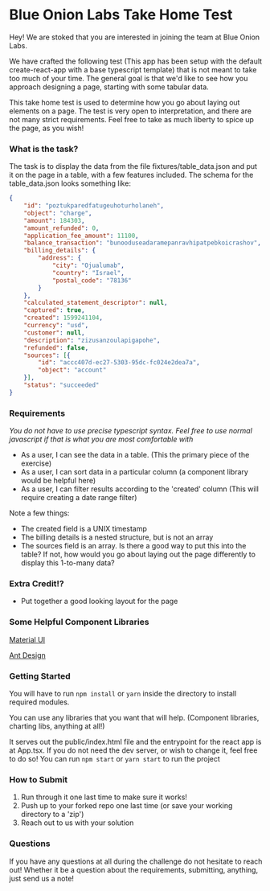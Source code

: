 # Blue Onion Labs Take Home Test

Hey! We are stoked that you are interested in joining the team at Blue Onion Labs.

We have crafted the following test (This app has been setup with the default create-react-app with a base typescript template) that is not meant to take too much of your time. The general goal is that we'd like to see how you approach designing a page, starting with some tabular data.

This take home test is used to determine how you go about laying out elements on a page. The test is very open to interpretation, and there are not many strict requirements. Feel free to take as much liberty to spice up the page, as you wish!

### What is the task?

The task is to display the data from the file fixtures/table_data.json and put it on the page in a table, with a few features included. The schema for the table_data.json looks something like:

``` JSON
{
    "id": "poztukparedfatugeuhoturholaneh",
    "object": "charge",
    "amount": 184303,
    "amount_refunded": 0,
    "application_fee_amount": 11100,
    "balance_transaction": "bunooduseadaramepanravhipatpebkoicrashov",
    "billing_details": {
        "address": {
            "city": "Ojualumab",
            "country": "Israel",
            "postal_code": "78136"
        }
    },
    "calculated_statement_descriptor": null,
    "captured": true,
    "created": 1599241104,
    "currency": "usd",
    "customer": null,
    "description": "zizusanzoulapigapohe",
    "refunded": false,
    "sources": [{
        "id": "accc407d-ec27-5303-95dc-fc024e2dea7a",
        "object": "account"
    }],
    "status": "succeeded"
}
```

### Requirements
*You do not have to use precise typescript syntax. Feel free to use normal javascript if that is what you are most comfortable with*

- As a user, I can see the data in a table. (This the primary piece of the exercise)
- As a user, I can sort data in a particular column (a component library would be helpful here)
- As a user, I can filter results according to the 'created' column (This will require creating a date range filter)

Note a few things:
- The created field is a UNIX timestamp
- The billing details is a nested structure, but is not an array
- The sources field is an array. Is there a good way to put this into the table? If not, how would you go about laying out the page differently to display this 1-to-many data?

### Extra Credit!?

- Put together a good looking layout for the page

### Some Helpful Component Libraries

[Material UI](https://material-ui.com/)

[Ant Design](https://github.com/ant-design/ant-design)

### Getting Started

You will have to run `npm install` or `yarn` inside the directory to install required modules.

You can use any libraries that you want that will help. (Component libraries, charting libs, anything at all!)

It serves out the public/index.html file and the entrypoint for the react app is at App.tsx. If you do not need the dev server, or wish to change it, feel free to do so! You can run `npm start` or `yarn start` to run the project

### How to Submit

1. Run through it one last time to make sure it works!
2. Push up to your forked repo one last time (or save your working directory to a 'zip')
3. Reach out to us with your solution

### Questions

If you have any questions at all during the challenge do not hesitate to reach out! Whether it be a question about the requirements, submitting, anything, just send us a note!
